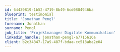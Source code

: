 ```yaml
---
id: 64439819-1b52-4719-8b49-6cd0884946ba
blueprint: testimonial
title: 'Jonathan Pengl'
forename: Jonathan
surname: Pengl
job_title: 'Projektmanager Digitale Kommunikation'
linkedin_handle: jonathan-pengl-a7715616a
client: b2c34847-17a9-487f-bdaa-cc513aba2e04
---
```

